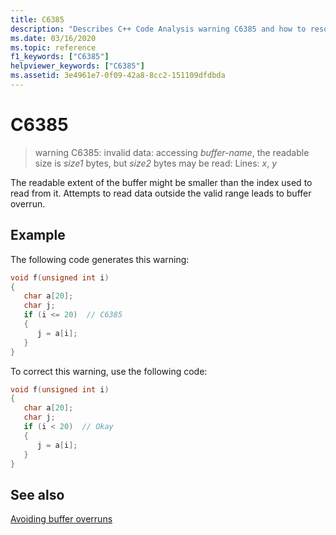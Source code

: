 ```yaml
---
title: C6385
description: "Describes C++ Code Analysis warning C6385 and how to resolve it."
ms.date: 03/16/2020
ms.topic: reference
f1_keywords: ["C6385"]
helpviewer_keywords: ["C6385"]
ms.assetid: 3e4961e7-0f09-42a8-8cc2-151109dfdbda
---
```

# C6385

> warning C6385: invalid data: accessing *buffer-name*, the readable size is *size1* bytes, but *size2* bytes may be read: Lines: *x*, *y*

The readable extent of the buffer might be smaller than the index used to read from it. Attempts to read data outside the valid range leads to buffer overrun.

## Example

The following code generates this warning:

```cpp
void f(unsigned int i)
{
   char a[20];
   char j;
   if (i <= 20)  // C6385
   {
      j = a[i];
   }
}
```

To correct this warning, use the following code:

```cpp
void f(unsigned int i)
{
   char a[20];
   char j;
   if (i < 20)  // Okay
   {
      j = a[i];
   }
}
```

## See also

[Avoiding buffer overruns](/windows/win32/SecBP/avoiding-buffer-overruns)
